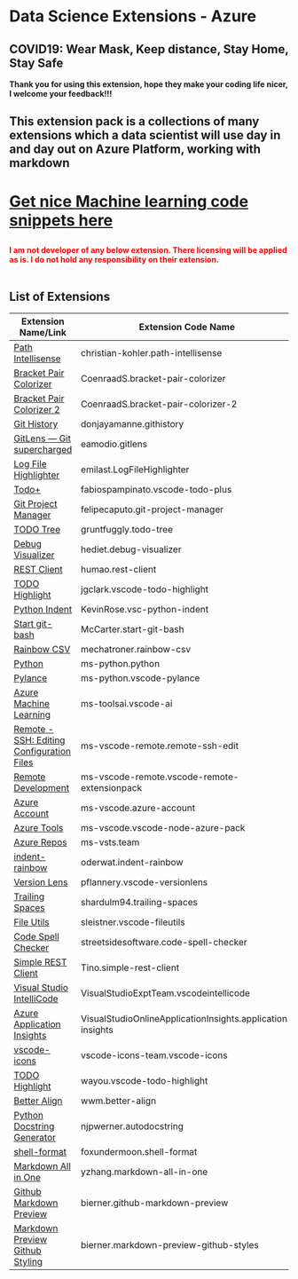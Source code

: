 # Data Science Extensions - Azure

## COVID19: Wear Mask, Keep distance, Stay Home, Stay Safe

**Thank you for using this extension, hope they make your coding life nicer, I welcome your feedback!!!**

## This extension pack is a collections of many extensions which a data scientist will use day in and day out on Azure Platform, working with markdown

<h1 style="color:red; font-weight:bold;">

[Get nice Machine learning code snippets here](https://marketplace.visualstudio.com/items?itemName=SunilYadav.dspysnippets)

</h1>

<span style="color:red; font-weight:bold;">
I am not developer of any below extension. There licensing will be applied as is. I do not hold any responsibility on their extension.
</span>
<br/><br/>

## List of Extensions

| Extension Name/Link                                                                                                                          | Extension Code Name                                        |
| -------------------------------------------------------------------------------------------------------------------------------------------- | ---------------------------------------------------------- |
| [Path Intellisense](https://marketplace.visualstudio.com/items?itemName=christian-kohler.path-intellisense)                                  | christian-kohler.path-intellisense                         |
| [Bracket Pair Colorizer](https://marketplace.visualstudio.com/items?itemName=CoenraadS.bracket-pair-colorizer)                               | CoenraadS.bracket-pair-colorizer                           |
| [Bracket Pair Colorizer 2](https://marketplace.visualstudio.com/items?itemName=CoenraadS.bracket-pair-colorizer-2)                           | CoenraadS.bracket-pair-colorizer-2                         |
| [Git History](https://marketplace.visualstudio.com/items?itemName=donjayamanne.githistory)                                                   | donjayamanne.githistory                                    |
| [GitLens — Git supercharged](https://marketplace.visualstudio.com/items?itemName=eamodio.gitlens)                                            | eamodio.gitlens                                            |
| [Log File Highlighter](https://marketplace.visualstudio.com/items?itemName=emilast.LogFileHighlighter)                                       | emilast.LogFileHighlighter                                 |
| [Todo+](https://marketplace.visualstudio.com/items?itemName=fabiospampinato.vscode-todo-plus)                                                | fabiospampinato.vscode-todo-plus                           |
| [Git Project Manager](https://marketplace.visualstudio.com/items?itemName=felipecaputo.git-project-manager)                                  | felipecaputo.git-project-manager                           |
| [TODO Tree](https://marketplace.visualstudio.com/items?itemName=gruntfuggly.todo-tree)                                                       | gruntfuggly.todo-tree                                      |
| [Debug Visualizer](https://marketplace.visualstudio.com/items?itemName=hediet.debug-visualizer)                                              | hediet.debug-visualizer                                    |
| [REST Client](https://marketplace.visualstudio.com/items?itemName=humao.rest-client)                                                         | humao.rest-client                                          |
| [TODO Highlight](https://marketplace.visualstudio.com/items?itemName=jgclark.vscode-todo-highlight)                                          | jgclark.vscode-todo-highlight                              |
| [Python Indent](https://marketplace.visualstudio.com/items?itemName=KevinRose.vsc-python-indent)                                             | KevinRose.vsc-python-indent                                |
| [Start git-bash](https://marketplace.visualstudio.com/items?itemName=McCarter.start-git-bash)                                                | McCarter.start-git-bash                                    |
| [Rainbow CSV](https://marketplace.visualstudio.com/items?itemName=mechatroner.rainbow-csv)                                                   | mechatroner.rainbow-csv                                    |
| [Python](https://marketplace.visualstudio.com/items?itemName=ms-python.python)                                                               | ms-python.python                                           |
| [Pylance](https://marketplace.visualstudio.com/items?itemName=ms-python.vscode-pylance)                                                      | ms-python.vscode-pylance                                   |
| [Azure Machine Learning](https://marketplace.visualstudio.com/items?itemName=ms-toolsai.vscode-ai)                                           | ms-toolsai.vscode-ai                                       |
| [Remote - SSH: Editing Configuration Files](https://marketplace.visualstudio.com/items?itemName=ms-vscode-remote.remote-ssh-edit)            | ms-vscode-remote.remote-ssh-edit                           |
| [Remote Development](https://marketplace.visualstudio.com/items?itemName=ms-vscode-remote.vscode-remote-extensionpack)                       | ms-vscode-remote.vscode-remote-extensionpack               |
| [Azure Account](https://marketplace.visualstudio.com/items?itemName=ms-vscode.azure-account)                                                 | ms-vscode.azure-account                                    |
| [Azure Tools](https://marketplace.visualstudio.com/items?itemName=ms-vscode.vscode-node-azure-pack)                                          | ms-vscode.vscode-node-azure-pack                           |
| [Azure Repos](https://marketplace.visualstudio.com/items?itemName=ms-vsts.team)                                                              | ms-vsts.team                                               |
| [indent-rainbow](https://marketplace.visualstudio.com/items?itemName=oderwat.indent-rainbow)                                                 | oderwat.indent-rainbow                                     |
| [Version Lens](https://marketplace.visualstudio.com/items?itemName=pflannery.vscode-versionlens)                                             | pflannery.vscode-versionlens                               |
| [Trailing Spaces](https://marketplace.visualstudio.com/items?itemName=shardulm94.trailing-spaces)                                            | shardulm94.trailing-spaces                                 |
| [File Utils](https://marketplace.visualstudio.com/items?itemName=sleistner.vscode-fileutils)                                                 | sleistner.vscode-fileutils                                 |
| [Code Spell Checker](https://marketplace.visualstudio.com/items?itemName=streetsidesoftware.code-spell-checker)                              | streetsidesoftware.code-spell-checker                      |
| [Simple REST Client](https://marketplace.visualstudio.com/items?itemName=Tino.simple-rest-client)                                            | Tino.simple-rest-client                                    |
| [Visual Studio IntelliCode](https://marketplace.visualstudio.com/items?itemName=VisualStudioExptTeam.vscodeintellicode)                      | VisualStudioExptTeam.vscodeintellicode                     |
| [Azure Application Insights](https://marketplace.visualstudio.com/items?itemName=VisualStudioOnlineApplicationInsights.application-insights) | VisualStudioOnlineApplicationInsights.application-insights |
| [vscode-icons](https://marketplace.visualstudio.com/items?itemName=vscode-icons-team.vscode-icons)                                           | vscode-icons-team.vscode-icons                             |
| [TODO Highlight](https://marketplace.visualstudio.com/items?itemName=wayou.vscode-todo-highlight)                                            | wayou.vscode-todo-highlight                                |
| [Better Align](https://marketplace.visualstudio.com/items?itemName=wwm.better-align)                                                         | wwm.better-align                                           |
| [Python Docstring Generator](https://marketplace.visualstudio.com/items?itemName=njpwerner.autodocstring)                                    | njpwerner.autodocstring                                    |
| [shell-format](https://marketplace.visualstudio.com/items?itemName=foxundermoon.shell-format)                                                | foxundermoon.shell-format                                  |
| [Markdown All in One](https://marketplace.visualstudio.com/items?itemName=yzhang.markdown-all-in-one)                                        | yzhang.markdown-all-in-one                                 |
| [Github Markdown Preview](https://marketplace.visualstudio.com/items?itemName=bierner.github-markdown-preview)                               | bierner.github-markdown-preview                            |
| [Markdown Preview Github Styling](https://marketplace.visualstudio.com/items?itemName=bierner.markdown-preview-github-styles)                | bierner.markdown-preview-github-styles                     |